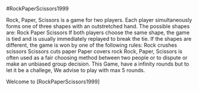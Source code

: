 #RockPaperScissors1999

Rock, Paper, Scissors is a game for two players. Each player simultaneously forms one of three shapes with an outstretched hand. The possible shapes are: Rock Paper Scissors
If both players choose the same shape, the game is tied and is usually immediately replayed to break the tie. If the shapes are different, the game is won by one of the following rules:
Rock crushes scissors Scissors cuts paper Paper covers rock
Rock, Paper, Scissors is often used as a fair choosing method between two people or to dispute or make an unbiased group decision.
This Game, have a infinity rounds but to let it be a challege, We advise to play with max 5 rounds.

Welcome to [RockPaperScissors1999]







